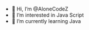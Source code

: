 - 👋 Hi, I’m @AloneCodeZ
- 👀 I’m interested in Java Script
- 🌱 I’m currently learning Java


<!---
AloneCodeZ/AloneCodeZ is a ✨ special ✨ repository because its `README.md` (this file) appears on your GitHub profile.
You can click the Preview link to take a look at your changes.
--->
